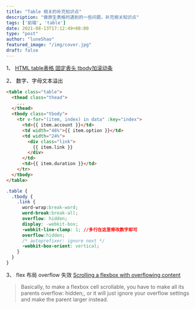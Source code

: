 ```yaml
---
title: "Table 相关的补充知识点"
description: "做原生表格时遇到的一些问题，补充相关知识点"
tags: ['前端', 'table']
date: 2021-08-13T17:12:49+08:00
type: "post"
author: "luneShao"
featured_image: "/img/cover.jpg"
draft: false
---
```

1、 [HTML table表格 固定表头 tbody加滚动条](https://blog.csdn.net/muguli2008/article/details/103787152)

2、 数字、字母文本溢出
```html
<table class="table">
  <thead class="thead">
    ...
  </thead>
  <tbody class="tbody">
    <tr v-for="(item, index) in data" :key="index">
      <td>{{ item.account }}</td>
      <td width="46%">{{ item.option }}</td>
      <td width="24%">
        <div class="link">
          {{ item.link }}
        </div>
      </td>
      <td>{{ item.duration }}</td>
    </tr>
  </tbody>
</table>
```

```css
.table {
  .tbody {
    .link {
      word-wrap:break-word;
      word-break:break-all;
      overflow: hidden;
      display: -webkit-box;
      -webkit-line-clamp: 1; //多行在这里修改数字即可
      overflow:hidden;
      /* autoprefixer: ignore next */
      -webkit-box-orient: vertical;
    }
  }
}
```

3、 flex 布局 overflow 失效
[Scrolling a flexbox with overflowing content
](https://stackoverflow.com/questions/21515042/scrolling-a-flexbox-with-overflowing-content)


> Basically, to make a flexbox cell scrollable, you have to make all its parents overflow: hidden;, or it will just ignore your overflow settings and make the parent larger instead.